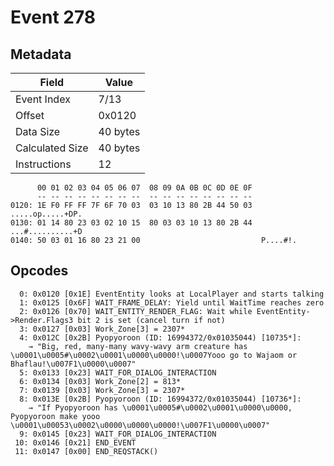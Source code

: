 # Event 278

## Metadata

| Field           | Value    |
|-----------------|----------|
| Event Index     | 7/13     |
| Offset          | 0x0120   |
| Data Size       | 40 bytes |
| Calculated Size | 40 bytes |
| Instructions    | 12       |

```
      00 01 02 03 04 05 06 07  08 09 0A 0B 0C 0D 0E 0F
      -- -- -- -- -- -- -- --  -- -- -- -- -- -- -- --
0120: 1E F0 FF FF 7F 6F 70 03  03 10 13 80 2B 44 50 03  .....op.....+DP.
0130: 01 14 80 23 03 02 10 15  80 03 03 10 13 80 2B 44  ...#..........+D
0140: 50 03 01 16 80 23 21 00                           P....#!.        
```

## Opcodes

```
  0: 0x0120 [0x1E] EventEntity looks at LocalPlayer and starts talking
  1: 0x0125 [0x6F] WAIT_FRAME_DELAY: Yield until WaitTime reaches zero
  2: 0x0126 [0x70] WAIT_ENTITY_RENDER_FLAG: Wait while EventEntity->Render.Flags3 bit 2 is set (cancel turn if not)
  3: 0x0127 [0x03] Work_Zone[3] = 2307*
  4: 0x012C [0x2B] Pyopyoroon (ID: 16994372/0x01035044) [10735*]:
    → "Big, red, many-many wavy-wavy arm creature has \u0001\u0005#\u0002\u0001\u0000\u0000!\u0007Yooo go to Wajaom or Bhaflau!\u007F1\u0000\u0007"
  5: 0x0133 [0x23] WAIT_FOR_DIALOG_INTERACTION
  6: 0x0134 [0x03] Work_Zone[2] = 813*
  7: 0x0139 [0x03] Work_Zone[3] = 2307*
  8: 0x013E [0x2B] Pyopyoroon (ID: 16994372/0x01035044) [10736*]:
    → "If Pyopyoroon has \u0001\u0005#\u0002\u0001\u0000\u0000, Pyopyoroon make yooo \u0001\u00053\u0002\u0000\u0000\u0000!\u007F1\u0000\u0007"
  9: 0x0145 [0x23] WAIT_FOR_DIALOG_INTERACTION
 10: 0x0146 [0x21] END_EVENT
 11: 0x0147 [0x00] END_REQSTACK()
```
